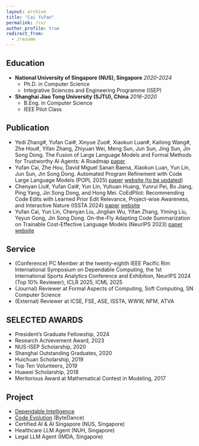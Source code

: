 ```yaml
---
layout: archive
title: "Cai Yufan"
permalink: /cv/
author_profile: true
redirect_from:
  - /resume
---
```

## Education
- **National University of Singapore (NUS), Singapore** *2020-2024*
  - Ph.D. in Computer Science
  - Integrative Sciences and Engineering Programme (ISEP)
- **Shanghai Jiao Tong University (SJTU), China** *2016-2020*
  - B.Eng. in Computer Science
  - IEEE Pilot Class

## Publication
- Yedi Zhang#, Yufan Cai#, Xinyue Zuo#, Xiaokun Luan#, Kailong Wang#, Zhe Hou#, Yifan Zhang, Zhiyuan Wei, Meng Sun, Jun Sun, Jing Sun, Jin Song Dong. The Fusion of Large Language Models and Formal Methods for Trustworthy AI Agents: A Roadmap [paper](https://arxiv.org/abs/2412.06512)
- Yufan Cai, Zhe Hou, David Miguel Sanan Baena, Xiaokun Luan, Yun Lin, Jun Sun, Jin Song Dong. Automated Program Refinement with Code Large Language Models (POPL 2025) [paper](https://dl.acm.org/doi/10.1145/3704905) [website (to be updated)](https://sites.google.com/view/refine4llm/) 
- Chenyan Liu#, Yufan Cai#, Yun Lin, Yuhuan Huang, Yunrui Pei, Bo Jiang, Ping Yang, Jin Song Dong, and Hong Mei. CoEdPilot: Recommending Code Edits with Learned Prior Edit Relevance, Project-wise Awareness, and Interactive Nature (ISSTA 2024) [paper](https://arxiv.org/abs/2408.01733) [website](https://sites.google.com/view/coedpilot/home)
- Yufan Cai, Yun Lin, Chenyan Liu, Jinglian Wu, Yifan Zhang, Yiming Liu, Yeyun Gong, Jin Song Dong. On-the-Fly Adapting Code Summarization on Trainable Cost-Effective Language Models (NeurIPS 2023) [paper](https://proceedings.neurips.cc/paper_files/paper/2023/hash/b16e6de5fbbdcb2df237aa66b302bc17-Abstract-Conference.html) [website](https://sites.google.com/view/adacom23/home)

## Service
- (Conference) PC Member at the twenty-eighth IEEE Pacific Rim International Symposium on Dependable Computing, the 1st International Sports Analytics Conference and Exhibition, NeurIPS 2024 (Top 10% Reviewer), ICLR 2025, ICML 2025
- (Journal) Reviewer at Formal Aspects of Computing, Soft Computing, SN Computer Science 
- (External) Reviewer at ICSE,  FSE,  ASE, ISSTA, WWW, NFM, ATVA

## SELECTED AWARDS  
- President’s Graduate Fellowship, 2024
- Research Achievement Award, 2023
- NUS-ISEP Scholarship, 2020
- Shanghai Outstanding Graduates, 2020
- Huichuan Scholarship, 2019 
- Top Ten Volunteers, 2019
- Huawei Scholarship, 2018 
- Meritorious Award at Mathematical Contest in Modeling, 2017

## Project
- [Dependable Intelligence](https://www.depintel.com/)
- [Code Evolution](https://se-research.bytedance.com/publication/issta24/) (ByteDance)
- Certified AI & AI Singapore (NUS, Singapore)
- Healthcare LLM Agent (NUH, Singapore)
- Legal LLM Agent (IMDA, Singapore)

